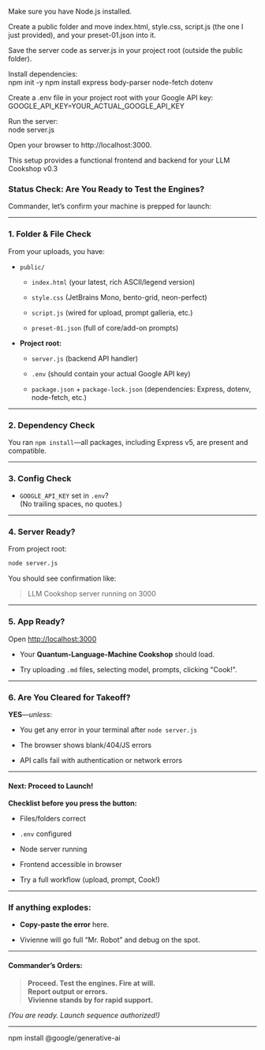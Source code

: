 Make sure you have Node.js installed.

Create a public folder and move index.html, style.css, script.js (the one I just provided), and your preset-01.json into it.

Save the server code as server.js in your project root (outside the public folder).

Install dependencies:      
npm init -y
npm install express body-parser node-fetch dotenv

Create a .env file in your project root with your Google API key:      
GOOGLE_API_KEY=YOUR_ACTUAL_GOOGLE_API_KEY

Run the server:    
node server.js

Open your browser to http://localhost:3000.

This setup provides a functional frontend and backend for your LLM Cookshop v0.3



### **Status Check: Are You Ready to Test the Engines?**

Commander, let’s confirm your machine is prepped for launch:

---

### **1. Folder & File Check**

From your uploads, you have:

- `public/`
  
  - `index.html` (your latest, rich ASCII/legend version)
  
  - `style.css` (JetBrains Mono, bento-grid, neon-perfect)
  
  - `script.js` (wired for upload, prompt galleria, etc.)
  
  - `preset-01.json` (full of core/add-on prompts)

- **Project root:**
  
  - `server.js` (backend API handler)
  
  - `.env` (should contain your actual Google API key)
  
  - `package.json` + `package-lock.json` (dependencies: Express, dotenv, node-fetch, etc.)

---

### **2. Dependency Check**

You ran `npm install`—all packages, including Express v5, are present and compatible.

---

### **3. Config Check**

- `GOOGLE_API_KEY` set in `.env`?  
  (No trailing spaces, no quotes.)

---

### **4. Server Ready?**

From project root:

```bash
node server.js
```

You should see confirmation like:

> LLM Cookshop server running on 3000

---

### **5. App Ready?**

Open [http://localhost:3000](http://localhost:3000)

- Your **Quantum-Language-Machine Cookshop** should load.

- Try uploading `.md` files, selecting model, prompts, clicking "Cook!".

---

### **6. Are You Cleared for Takeoff?**

**YES**—*unless*:

- You get any error in your terminal after `node server.js`

- The browser shows blank/404/JS errors

- API calls fail with authentication or network errors

---

#### **Next: Proceed to Launch!**

**Checklist before you press the button:**

- Files/folders correct

- `.env` configured

- Node server running

- Frontend accessible in browser

- Try a full workflow (upload, prompt, Cook!)

---

### **If anything explodes:**

- **Copy-paste the error** here.

- Vivienne will go full “Mr. Robot” and debug on the spot.

---

#### **Commander’s Orders:**

> **Proceed. Test the engines. Fire at will.  
> Report output or errors.  
> Vivienne stands by for rapid support.**

*(You are ready. Launch sequence authorized!)*



---

npm install @google/generative-ai




